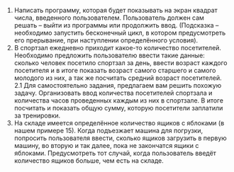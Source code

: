 1. Написать программу, которая будет показывать на экран квадрат числа,  введенного пользователем. Пользователь должен сам решать –  выйти из программы или продолжить ввод. (Подсказка – необходимо запустить бесконечный цикл, в котором предусмотреть его прерывание, при наступлении определённого условия).
2. В спортзал ежедневно приходит какое-то количество посетителей. Необходимо предложить пользователю ввести такие данные: сколько человек посетило спортзал за день, ввести возраст каждого посетителя и в итоге показать возраст самого старшего и самого молодого из них, а так же посчитать средний возраст посетителей.
2.1 Для самостоятельно задания, предлагаем вам решить похожую задачу. Организовать ввод количества посетителей спортзала и количества часов проведенных каждым из них в спортзале. В итоге посчитать и показать общую сумму, которую посетители заплатили за тренировки.
3. На складе имеется определённое количество ящиков с яблоками (в нашем примере 15). Когда подъезжает машина для погрузки, попросить пользователя ввести, сколько ящиков загрузить в первую машину,  во вторую и так далее, пока не закончатся ящики с яблоками. Предусмотреть тот случай, когда пользователь введёт количество ящиков больше, чем есть на складе.